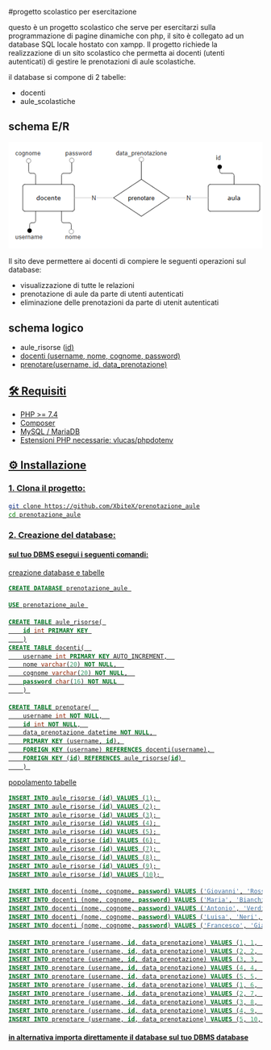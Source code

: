#progetto scolastico per esercitazione

questo è un progetto scolastico che serve per esercitarzi sulla programmazione di pagine dinamiche con php, il sito è collegato ad un database SQL locale hostato con xampp.
Il progetto richiede la realizzazione di un sito scolastico che permetta ai docenti (utenti autenticati) di gestire le prenotazioni di aule scolastiche.

il database si compone di 2 tabelle: 
- docenti
- aule_scolastiche

## schema E/R
![schema E/R](images/schema_ER.png)

Il sito deve permettere ai docenti di compiere le seguenti operazioni sul database:
- visualizzazione di tutte le relazioni
- prenotazione di aule da parte di utenti autenticati
- eliminazione delle prenotazioni da parte di utenit autenticati

## schema logico 
- aule_risorse (<u>id<u>) 
- docenti (<u>username</u>, nome, cognome, password) 
- prenotare(<u>username</u>, <u>id</u>, data_prenotazione) 


## 🛠️ Requisiti
- PHP >= 7.4
- Composer
- MySQL / MariaDB 
- Estensioni PHP necessarie: vlucas/phpdotenv



## ⚙️ Installazione

### 1. Clona il progetto:

   ```bash
   git clone https://github.com/XbiteX/prenotazione_aule
   cd prenotazione_aule
   ```

### 2. Creazione del database:
#### sul tuo DBMS esegui i seguenti comandi:

creazione database e tabelle
   ```SQL
   CREATE DATABASE prenotazione_aule 
   
   USE prenotazione_aule 
   
   CREATE TABLE aule_risorse( 
       id int PRIMARY KEY 
       )
   CREATE TABLE docenti(  
       username int PRIMARY KEY AUTO_INCREMENT,  
       nome varchar(20) NOT NULL,  
       cognome varchar(20) NOT NULL,  
       password char(16) NOT NULL  
       ) 
   
   CREATE TABLE prenotare(  
       username int NOT NULL,  
       id int NOT NULL,  
       data_prenotazione datetime NOT NULL, 
       PRIMARY KEY (username, id), 
       FOREIGN KEY (username) REFERENCES docenti(username), 
       FOREIGN KEY (id) REFERENCES aule_risorse(id) 
       ) 
   ```




popolamento tabelle
   ```SQL
   INSERT INTO aule_risorse (id) VALUES (1); 
   INSERT INTO aule_risorse (id) VALUES (2); 
   INSERT INTO aule_risorse (id) VALUES (3); 
   INSERT INTO aule_risorse (id) VALUES (4); 
   INSERT INTO aule_risorse (id) VALUES (5); 
   INSERT INTO aule_risorse (id) VALUES (6); 
   INSERT INTO aule_risorse (id) VALUES (7); 
   INSERT INTO aule_risorse (id) VALUES (8); 
   INSERT INTO aule_risorse (id) VALUES (9); 
   INSERT INTO aule_risorse (id) VALUES (10); 
   
   INSERT INTO docenti (nome, cognome, password) VALUES ('Giovanni', 'Rossi', 'password1234567890'); 
   INSERT INTO docenti (nome, cognome, password) VALUES ('Maria', 'Bianchi', 'password1234567890'); 
   INSERT INTO docenti (nome, cognome, password) VALUES ('Antonio', 'Verdi', 'password1234567890'); 
   INSERT INTO docenti (nome, cognome, password) VALUES ('Luisa', 'Neri', 'password1234567890'); 
   INSERT INTO docenti (nome, cognome, password) VALUES ('Francesco', 'Gialli', 'password1234567890'); 
   
   INSERT INTO prenotare (username, id, data_prenotazione) VALUES (1, 1, '2025-03-29 09:00:00'); 
   INSERT INTO prenotare (username, id, data_prenotazione) VALUES (2, 2, '2025-03-29 10:00:00'); 
   INSERT INTO prenotare (username, id, data_prenotazione) VALUES (3, 3, '2025-03-29 11:00:00'); 
   INSERT INTO prenotare (username, id, data_prenotazione) VALUES (4, 4, '2025-03-29 12:00:00'); 
   INSERT INTO prenotare (username, id, data_prenotazione) VALUES (5, 5, '2025-03-29 13:00:00'); 
   INSERT INTO prenotare (username, id, data_prenotazione) VALUES (1, 6, '2025-03-30 09:00:00'); 
   INSERT INTO prenotare (username, id, data_prenotazione) VALUES (2, 7, '2025-03-30 10:00:00'); 
   INSERT INTO prenotare (username, id, data_prenotazione) VALUES (3, 8, '2025-03-30 11:00:00'); 
   INSERT INTO prenotare (username, id, data_prenotazione) VALUES (4, 9, '2025-03-30 12:00:00'); 
   INSERT INTO prenotare (username, id, data_prenotazione) VALUES (5, 10, '2025-03-30 13:00:00'); 
   ```


#### in alternativa importa direttamente il database sul tuo DBMS [database](comandi%20sql/prenotazione_aule.sql)

